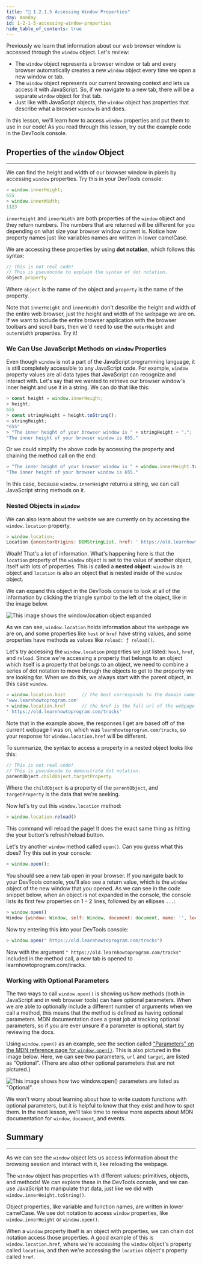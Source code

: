 ```yaml
---
title: "📓 1.2.1.5 Accessing Window Properties"
day: monday
id: 1-2-1-5-accessing-window-properties
hide_table_of_contents: true
---
```


Previously we learn that information about our web browser window is accessed through the `window` object. Let's review:

* The `window` object represents a browser window or tab and every browser automatically creates a new `window` object every time we open a new window or tab. 
* The `window` object represents our current browsing context and lets us access it with JavaScript. So, if we navigate to a new tab, there will be a separate `window` object for that tab.
* Just like with JavaScript objects, the `window` object has properties that describe what a browser `window` is and does. 

In this lesson, we'll learn how to access `window` properties and put them to use in our code! As you read through this lesson, try out the example code in the DevTools console.

## Properties of the `window` Object
---

We can find the height and width of our browser window in pixels by accessing `window` properties. Try this in your DevTools console:

```js
> window.innerHeight;
655
> window.innerWidth;
1123
```

`innerHeight` and `innerWidth` are both properties of the `window` object and they return numbers. The numbers that are returned will be different for you depending on what size your browser window current is. Notice how property names just like variables names are written in lower camelCase. 

We are accessing these properties by using **dot notation**, which follows this syntax:

```js
// This is not real code! 
// This is pseudocode to explain the syntax of dot notation.
object.property 
```

Where `object` is the name of the object and `property` is the name of the property.

Note that `innerHeight` and `innerWidth` don't describe the height and width of the entire web browser, just the height and width of the webpage we are on. If we want to include the entire browser application with the browser toolbars and scroll bars, then we'd need to use the `outerHeight` and `outerWidth` properties. Try it!

### We Can Use JavaScript Methods on `window` Properties

Even though `window` is not a part of the JavaScript programming language, it is still completely accessible to any JavaScript code. For example, `window` property values are all data types that JavaScript can recognize and interact with. Let's say that we wanted to retrieve our browser window's inner height and use it in a string. We can do that like this:

```js
> const height = window.innerHeight;
> height;
655
> const stringHeight = height.toString();
> stringHeight;
"655"
> "The inner height of your browser window is " + stringHeight + ".";
"The inner height of your browser window is 655."
```

Or we could simplify the above code by accessing the property and chaining the method call on the end:

```js
> "The inner height of your browser window is " + window.innerHeight.toString() + ".";
"The inner height of your browser window is 655."
```

In this case, because `window.innerHeight` returns a string, we can call JavaScript string methods on it.

### Nested Objects in `window`

We can also learn about the website we are currently on by accessing the `window.location` property. 

```js
> window.location;
Location {ancestorOrigins: DOMStringList, href: ' https://old.learnhowtoprogram.com/introduction-to-…/getting-started-at-epicodus/learn-how-to-program', origin: ' https://old.learnhowtoprogram.com', protocol: 'https:', host: 'www.learnhowtoprogram.com', …}
```

Woah! That's a lot of information. What's happening here is that the `location` property of the `window` object is set to the value of another object, itself with lots of properties. This is called a **nested object**: `window` is an object and `location` is also an object that is nested inside of the `window` object.

We can expand this object in the DevTools console to look at all of the information by clicking the triangle symbol to the left of the object, like in the image below.

![This image shows the window.location object expanded](https://learnhowtoprogram.s3.us-west-2.amazonaws.com/new-section2-js-and-web-browsers/window-location-expanded.png)

As we can see, `window.location` holds information about the webpage we are on, and some properties like `host` or `href` have string values, and some properties have methods as values like `reload: ƒ reload()`.

Let's try accessing the `window.location` properties we just listed: `host`, `href`, and `reload`. Since we're accessing a property that belongs to an object which itself is a property that belongs to an object, we need to combine a series of dot notation to move through the objects to get to the property we are looking for. When we do this, we always start with the parent object, in this case `window`.

```js
> window.location.host      // the host corresponds to the domain name of the site
'www.learnhowtoprogram.com'
> window.location.href      // the href is the full url of the webpage you are on
' https://old.learnhowtoprogram.com/tracks'
```

Note that in the example above, the responses I get are based off of the current webpage I was on, which was `learnhowtoprogram.com/tracks`, so your response for `window.location.href` will be different.

To summarize, the syntax to access a property in a nested object looks like this:

```js
// This is not real code!
// This is pseudocode to demonstrate dot notation.
parentObject.childObject.targetProperty
```

Where the `childObject` is a property of the `parentObject`, and `targetProperty` is the data that we're seeking.

Now let's try out this `window.location` method:

```js
> window.location.reload()
```

This command will reload the page! It does the exact same thing as hitting the your button's refresh/reload button.

Let's try another `window` method called `open()`. Can you guess what this does? Try this out in your console:

```js
> window.open();
```

You should see a new tab open in your browser. If you navigate back to your DevTools console, you'll also see a return value, which is the `window` object of the new window that you opened. As we can see in the code snippet below, when an object is not expanded in the console, the console lists its first few properties on 1 – 2 lines, followed by an ellipses `...`:

```js
> window.open()
Window {window: Window, self: Window, document: document, name: '', location: Location, …}
```

Now try entering this into your DevTools console:

```js
> window.open(" https://old.learnhowtoprogram.com/tracks")
```

Now with the argument `" https://old.learnhowtoprogram.com/tracks"` included in the method call, a new tab is opened to learnhowtoprogram.com/tracks. 

### Working with Optional Parameters

The two ways to call `window.open()` is showing us how methods (both in JavaScript and in web browser tools) can have optional parameters. When we are able to optionally include a different number of arguments when we call a method, this means that the method is defined as having optional parameters. MDN documentation does a great job at tracking optional parameters, so if you are ever unsure if a parameter is optional, start by reviewing the docs.

Using `window.open()` as an example, see the section called ["Parameters" on the MDN reference page for `window.open()`](https://developer.mozilla.org/en-US/docs/Web/API/Window/open#parameters). This is also pictured in the image below. Here, we can see two parameters, `url` and `target`, are listed as "Optional". (There are also other optional parameters that are not pictured.) 

![This image shows how two window.open() parameters are listed as "Optional".](https://learnhowtoprogram.s3.us-west-2.amazonaws.com/new-section2-js-and-web-browsers/optional-parameters-on-mdn-window-open.png)

We won't worry about learning about how to write custom functions with optional parameters, but it is helpful to know that they exist and how to spot them. In the next lesson, we'll take time to review more aspects about MDN documentation for `window`, `document`, and events.

## Summary
---

As we can see the `window` object lets us access information about the browsing session and interact with it, like reloading the webpage. 

The `window` object has properties with different values: primitives, objects, and methods! We can explore these in the DevTools console, and we can use JavaScript to manipulate that data, just like we did with `window.innerHeight.toString()`.

Object properties, like variable and function names, are written in lower camelCase. We use dot notation to access `window` properties, like `window.innerHeight` or `window.open()`. 

When a `window` property itself is an object with properties, we can chain dot notation access those properties. A good example of this is `window.location.href`, where we're accessing the `window` object's property called `location`, and then we're accessing the `location` object's property called `href`.
